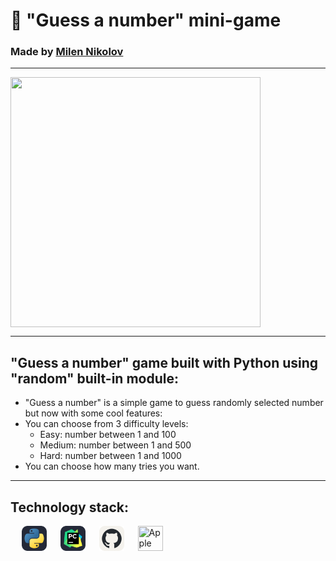 # 👀 "Guess a number" mini-game
### Made by [Milen Nikolov](https://www.linkedin.com/in/milen-nikolov-62455034b/)
---
<img align="center" width="400" height="400" src="https://i.ytimg.com/vi/E-Voff821tE/maxresdefault.jpg">

---
## "Guess a number" game built with Python using "random" built-in module:

- "Guess a number" is a simple game to guess randomly selected number but now with some cool features:
- You can choose from 3 difficulty levels:
  - Easy: number between 1 and 100
  - Medium: number between 1 and 500
  - Hard: number between 1 and 1000
- You can choose how many tries you want.

---
## Technology stack:
<p align="left">
  &emsp;
    <a href="#"><img alt="Python" src="https://github.com/tandpfun/skill-icons/blob/main/icons/Python-Dark.svg" width="40" height ="40"></a>
  &emsp;
    <a href="#"><img src="https://github.com/tandpfun/skill-icons/blob/main/icons/PyCharm-Dark.svg" width="40" height="40" /></a>
  &emsp;
    <a href="#"><img alt="GitHub" src="https://github.com/tandpfun/skill-icons/blob/main/icons/Github-Light.svg" title="GitHub" **alt="GitHub" width="40" height="40" ></a>
  &emsp;
    <a href="#"><img src="https://github.com/tandpfun/skill-icons/blob/main/icons/Apple-Light.svg" title="Apple" **alt="Apple" width="40" height="40" /></a>
</p>

